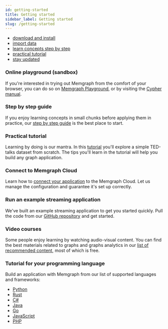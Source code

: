 ```yaml
---
id: getting-started
title: Getting started
sidebar_label: Getting started
slug: /getting-started
---
```


* [download and install](/memgraph/installation)
* [import data](/memgraph/import-data)
* [learn concepts step by step](/memgraph/database-functionalities)
* [practical tutorial](/memgraph/tutorials)
* [stay updated](/memgraph/changelog)

### Online playground (sandbox)
If you're interested in trying out Memgraph from the comfort of your browser, you can do so on [Memgraph Playground](https://playground.memgraph.com/), or by visiting the [Cypher manual](/cypher-manual).

### Step by step guide
If you enjoy learning concepts in small chunks before applying them in practice, our [step by step guide](/memgraph/tutorials) is the best place to start.

### Practical tutorial
Learning by doing is our mantra. In this [tutorial](/memgraph/tutorials/analyzing-ted-talks) you'll explore a simple TED-talks dataset from scratch. The tips you'll learn in the tutorial will help you build any graph application.

### Connect to Memgraph Cloud
Learn how to [connect your application](/connect-to-memgraph) to the Memgraph Cloud. Let us manage the configuration and guarantee it's set up correctly.

### Run an example streaming application
We've built an example streaming application to get you started quickly. Pull the code from our [GitHub repository](https://github.com/memgraph/example-streaming-app) and get started.

### Video courses
Some people enjoy learning by watching audio-visual content. You can find the best materials related to graphs and graphs analytics in our [list of recommended content](https://www.youtube.com/channel/UCZ3HOJvHGxtQ_JHxOselBYg/playlists), most of which is free.

### Tutorial for your programming language
Build an application with Memgraph from our list of supported languages and frameworks:
* [Python](/connect-to-memgraph/methods/building-applications/python.md)
* [Rust](/connect-to-memgraph/methods/building-applications/rust.md)
* [C#](/connect-to-memgraph/methods/building-applications/c-sharp.md)
* [Java](/connect-to-memgraph/methods/building-applications/java.md)
* [Go](/connect-to-memgraph/methods/building-applications/go.md)
* [JavaScript](/connect-to-memgraph/methods/building-applications/javascript.md)
* [PHP](/connect-to-memgraph/methods/building-applications/php.md)
